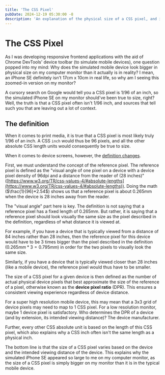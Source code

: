 ```yaml
---
title: 'The CSS Pixel'
pubDate: 2024-12-19 05:30:00 -8
description: 'An explanation of the physical size of a CSS pixel, and its relation to other CSS units.'
---
```

# The CSS Pixel

As I was developing responsive frontend applications with the aid of Chrome DevTools' device toolbar (to simulate mobile devices), one question popped into my mind: Why does the simulated mobile device look bigger in physical size on my computer monitor than it actually is in reality? I mean, an iPhone SE definitely isn't 17cm x 10cm in real life, so why am I seeing this zoomed-in version on my monitor?

A cursory search on Google would tell you a CSS pixel is 1/96 of an inch, so the simulated iPhone SE on my monitor should've been true to size, right? Well, the truth is that a CSS pixel often isn't 1/96 inch, and sources that tell such you that are leaving out a lot of context.

## The definition

When it comes to print media, it is true that a CSS pixel is most likely truly 1/96 of an inch. A CSS `inch` would thus be 96 pixels, and all the other absolute CSS length units would consequently be true to size.

When it comes to device screens, however, the [definition changes](https://www.w3.org/TR/css-values-4/#absolute-lengths).

First, we must understand the concept of the reference pixel. The reference pixel is defined as the "visual angle of one pixel on a device with a device pixel density of 96dpi and a distance from the reader of (28 inches)" ([https://www.w3.org/TR/css-values-4/#absolute-lengths](https://www.w3.org/TR/css-values-4/#absolute-lengths)). Doing the math ($\frac{1}{96}*2.54$) shows us that a reference pixel is about 0.265mm when the device is 28 inches away from the reader.

The "visual angle" part here is key. The definition is not saying that a reference pixel has a fixed length of 0.265mm. But rather, it is saying that a reference pixel should look visually the same size as the pixel described in the definition, regardless of what distance it is viewed at.

For example, if you have a device that is typically viewed from a distance of 84 inches rather than 28 inches, then the reference pixel for this device would have to be 3 times bigger than the pixel described in the definition ($0.265mm*3=0.795mm$) in order for the two pixels to visually look the same size.

Similarly, if you have a device that is typically viewed closer than 28 inches (like a mobile device), the reference pixel would thus have to be smaller.

The size of a CSS pixel for a given device is then defined as the number of actual physical device pixels that best approximate the size of the reference of a pixel, otherwise known as the **device pixel ratio** (DPR). This ensures a consistent viewing experience regardless of device distance.

For a super high resolution mobile device, this may mean that a 3x3 grid of device pixels may need to map to 1 CSS pixel. For a low resolution monitor, maybe 1 device pixel is satisfactory. Who determines the DPR of a device (and by extension, its intended viewing distance)? The device manufacturer.

Further, every other CSS absolute unit is based on the length of this CSS pixel, which also explains why a CSS inch often isn't the same length as a physical inch.

The bottom line is that the size of a CSS pixel varies based on the device and the intended viewing distance of the device. This explains why the simulated iPhone SE appeared so large to me on my computer monitor, as the size of a CSS pixel is simply bigger on my monitor than it is in the typical mobile device.